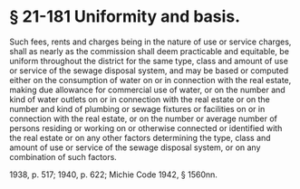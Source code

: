 # § 21-181 Uniformity and basis.

<p>Such fees, rents and charges being in the nature of use or service charges, shall as nearly as the commission shall deem practicable and equitable, be uniform throughout the district for the same type, class and amount of use or service of the sewage disposal system, and may be based or computed either on the consumption of water on or in connection with the real estate, making due allowance for commercial use of water, or on the number and kind of water outlets on or in connection with the real estate or on the number and kind of plumbing or sewage fixtures or facilities on or in connection with the real estate, or on the number or average number of persons residing or working on or otherwise connected or identified with the real estate or on any other factors determining the type, class and amount of use or service of the sewage disposal system, or on any combination of such factors.</p><p>1938, p. 517; 1940, p. 622; Michie Code 1942, § 1560nn.</p>